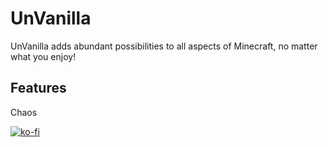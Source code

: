 # UnVanilla
UnVanilla adds abundant possibilities to all aspects of Minecraft, no matter what you enjoy!

## Features
Chaos

[![ko-fi](https://ko-fi.com/img/githubbutton_sm.svg)](https://ko-fi.com/M4M2155RAC)
